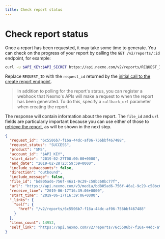 ```yaml
---
title: Check report status
---
```


# Check report status

Once a report has been requested, it may take some time to generate. You can check on the progress of your report by calling the `GET /v2/reports/:id` endpoint, for example:

```bash
curl -u $API_KEY:$API_SECRET https://api.nexmo.com/v2/reports/REQUEST_ID
```

Replace `REQUEST_ID` with the `request_id` returned by the [initial call to the create report endpoint](/reports/tutorials/create-and-retrieve-a-report/reports/create-report).

> In addition to polling for the report's status, you can register a webhook that Nexmo's APIs will make a request to when the report has been generated. To do this, specify a `callback_url` parameter when creating the report.

The response will contain information about the report. The `file_id` and `url` fields are particularly important because you can use either of those to [retrieve the report](/reports/tutorials/create-and-retrieve-a-report/reports/download-report), as will be shown in the next step.

```json
{
  "request_id": "6c5506b7-f16a-44dc-af06-756bbf467488",
  "request_status": "SUCCESS",
  "product": "SMS",
  "account_id": "$API_KEY",
  "start_date": "2019-02-27T00:00:00+0000",
  "end_date": "2019-02-28T23:59:59+0000",
  "include_subaccounts": false,
  "direction": "outbound",
  "include_message": false,
  "file_id": "bd805ad6-756f-46a1-9c29-c58bc68bc77f",
  "url": "https://api.nexmo.com/v3/media/bd805ad6-756f-46a1-9c29-c58bc68bc77f",
  "receive_time": "2019-06-17T16:39:06+0000",
  "start_time": "2019-06-17T16:39:06+0000",
  "_links": {
    "self": {
      "href": "/v2/reports/6c5506b7-f16a-44dc-af06-756bbf467488"
    }
  },
  "items_count": 14952,
  "self_link": "https://api.nexmo.com/v2/reports//6c5506b7-f16a-44dc-af06-756bbf467488"
}
```

